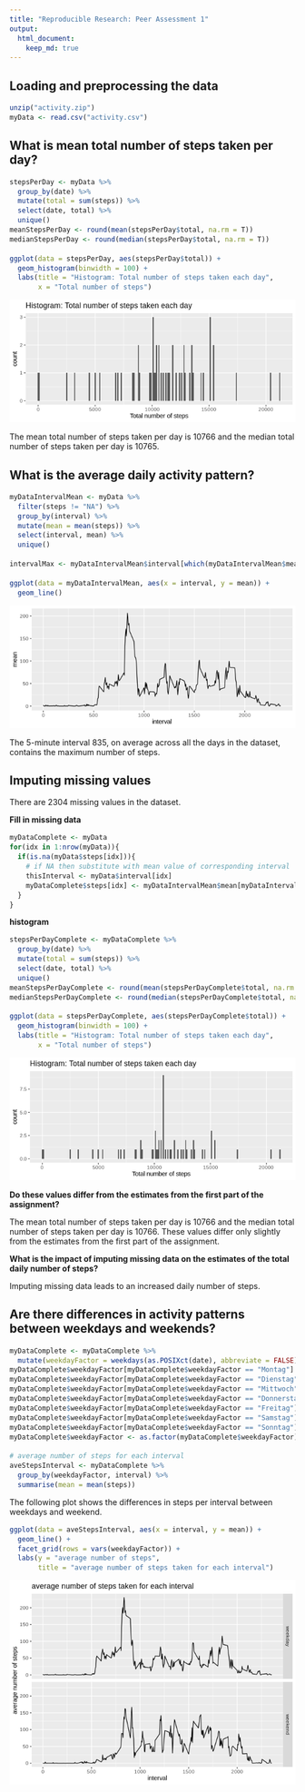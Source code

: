 ```yaml
---
title: "Reproducible Research: Peer Assessment 1"
output: 
  html_document:
    keep_md: true
---
```




## Loading and preprocessing the data

```r
unzip("activity.zip")
myData <- read.csv("activity.csv")
```

## What is mean total number of steps taken per day?

```r
stepsPerDay <- myData %>% 
  group_by(date) %>% 
  mutate(total = sum(steps)) %>% 
  select(date, total) %>% 
  unique()
meanStepsPerDay <- round(mean(stepsPerDay$total, na.rm = T))
medianStepsPerDay <- round(median(stepsPerDay$total, na.rm = T))

ggplot(data = stepsPerDay, aes(stepsPerDay$total)) + 
  geom_histogram(binwidth = 100) +
  labs(title = "Histogram: Total number of steps taken each day",
       x = "Total number of steps") 
```

![](PA1_template_files/figure-html/unnamed-chunk-3-1.png)<!-- -->

The mean total number of steps taken per day is 10766 and the median total number of steps taken per day is 10765.

## What is the average daily activity pattern?

```r
myDataIntervalMean <- myData %>% 
  filter(steps != "NA") %>% 
  group_by(interval) %>% 
  mutate(mean = mean(steps)) %>% 
  select(interval, mean) %>% 
  unique()

intervalMax <- myDataIntervalMean$interval[which(myDataIntervalMean$mean == max(myDataIntervalMean$mean))]

ggplot(data = myDataIntervalMean, aes(x = interval, y = mean)) + 
  geom_line()
```

![](PA1_template_files/figure-html/unnamed-chunk-4-1.png)<!-- -->

The 5-minute interval 835, on average across all the days in the dataset, contains the maximum number of steps.

## Imputing missing values

There are 2304 missing values in the dataset.

**Fill in missing data**

```r
myDataComplete <- myData
for(idx in 1:nrow(myData)){
  if(is.na(myData$steps[idx])){
    # if NA then substitute with mean value of corresponding interval
    thisInterval <- myData$interval[idx]
    myDataComplete$steps[idx] <- myDataIntervalMean$mean[myDataIntervalMean$interval == myData$interval[idx]]
  }
}
```

**histogram**

```r
stepsPerDayComplete <- myDataComplete %>% 
  group_by(date) %>% 
  mutate(total = sum(steps)) %>% 
  select(date, total) %>% 
  unique()
meanStepsPerDayComplete <- round(mean(stepsPerDayComplete$total, na.rm = T))
medianStepsPerDayComplete <- round(median(stepsPerDayComplete$total, na.rm = T))

ggplot(data = stepsPerDayComplete, aes(stepsPerDayComplete$total)) + 
  geom_histogram(binwidth = 100) +
  labs(title = "Histogram: Total number of steps taken each day",
       x = "Total number of steps") 
```

![](PA1_template_files/figure-html/unnamed-chunk-6-1.png)<!-- -->

**Do these values differ from the estimates from the first part of the assignment?**

The mean total number of steps taken per day is 10766 and the median total number of steps taken per day is 10766.
These values differ only slightly from the estimates from the first part of the assignment.

**What is the impact of imputing missing data on the estimates of the total daily number of steps?**

Imputing missing data leads to an increased daily number of steps.

## Are there differences in activity patterns between weekdays and weekends?

```r
myDataComplete <- myDataComplete %>% 
  mutate(weekdayFactor = weekdays(as.POSIXct(date), abbreviate = FALSE)) 
myDataComplete$weekdayFactor[myDataComplete$weekdayFactor == "Montag"] <- "weekday"
myDataComplete$weekdayFactor[myDataComplete$weekdayFactor == "Dienstag"] <- "weekday"
myDataComplete$weekdayFactor[myDataComplete$weekdayFactor == "Mittwoch"] <- "weekday"
myDataComplete$weekdayFactor[myDataComplete$weekdayFactor == "Donnerstag"] <- "weekday"
myDataComplete$weekdayFactor[myDataComplete$weekdayFactor == "Freitag"] <- "weekday"
myDataComplete$weekdayFactor[myDataComplete$weekdayFactor == "Samstag"] <- "weekend"
myDataComplete$weekdayFactor[myDataComplete$weekdayFactor == "Sonntag"] <- "weekend"
myDataComplete$weekdayFactor <- as.factor(myDataComplete$weekdayFactor)

# average number of steps for each interval
aveStepsInterval <- myDataComplete %>% 
  group_by(weekdayFactor, interval) %>% 
  summarise(mean = mean(steps))
```
The following plot shows the differences in steps per interval between weekdays and weekend.

```r
ggplot(data = aveStepsInterval, aes(x = interval, y = mean)) + 
  geom_line() +
  facet_grid(rows = vars(weekdayFactor)) +
  labs(y = "average number of steps",
       title = "average number of steps taken for each interval")
```

![](PA1_template_files/figure-html/unnamed-chunk-8-1.png)<!-- -->

